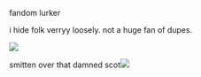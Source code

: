 fandom lurker

i hide folk verryy loosely. not a huge fan of dupes.

![](https://files.catbox.moe/iylwv3.png)

smitten over that damned scot![](https://gifcity.carrd.co/assets/images/gallery88/2b9afe77.gif?v=b2f08ae6)
